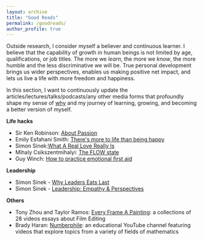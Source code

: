 ```yaml
---
layout: archive
title: "Good Reads"
permalink: /goodreads/
author_profile: true
---
```


Outside research, I consider myself a believer and continuous learner. 
I believe that the capability of growth in human beings is not limited by age, qualifications, or job titles. 
The more we *learn*, the more we *know*, the more humble and the less discriminative we will be. 
True personal development brings us wider perspectives, enables us making positive net impact, and lets us live a life with more freedom and happiness.

In this section, I want to continuously update the articles/lectures/talks/podcasts/any other media forms that profoundly shape my sense of [why](https://simonsinek.com/books/start-with-why/) 
and my journey of learning, growing, and becoming a better version of myself.


**Life hacks**
* Sir Ken Robinson: [About Passion](https://www.youtube.com/watch?v=-M8Hl5MUr8w)
* Emily Esfahani Smith: [There's more to life than being happy](https://www.youtube.com/watch?v=y9Trdafp83U)
* Simon Sinek:[What A Real Love Really Is](https://www.youtube.com/watch?v=01ZCnCXpG4A)
* Mihaly Csikszentmihalyi: [The FLOW state](https://www.youtube.com/watch?v=I_u-Eh3h7Mo)
* Guy Winch: [How to practice emotional first aid](https://www.youtube.com/watch?v=F2hc2FLOdhI)

**Leadership**
* Simon Sinek - [Why Leaders Eats Last](https://www.youtube.com/watch?v=ReRcHdeUG9Y)
* Simon Sinek - [Leadership: Empathy & Perspectives](https://www.youtube.com/watch?v=RyTQ5-SQYTo)

**Others**
* Tony Zhou and Taylor Ramos: [Every Frame A Painting](https://www.youtube.com/c/everyframeapainting): a collections of 28 videos essays about Film Editing 
* Brady Haran: [Numberphile](https://www.youtube.com/c/numberphile/featured): an educational YouTube channel featuring videos that explore topics from a variety of fields of mathematics
